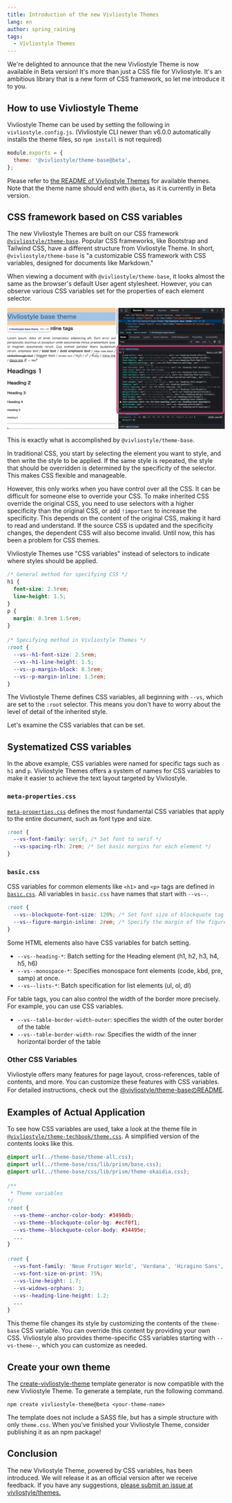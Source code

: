 ```yaml
---
title: Introduction of the new Vivliostyle Themes
lang: en
author: spring_raining
tags:
  - Vivliostyle Themes
---
```


We're delighted to announce that the new Vivliostyle Theme is now available in Beta version! It's more than just a CSS file for Vivliostyle. It's an ambitious library that is a new form of CSS framework, so let me introduce it to you.

## How to use Vivliostyle Theme

Vivliostyle Theme can be used by setting the following in `vivliostyle.config.js`. (Vivliostyle CLI newer than v6.0.0 automatically installs the theme files, so `npm install` is not required)

```js
module.exports = {
  theme: '@vivliostyle/theme-base@beta',
};
```

Please refer to [the README of Vivliostyle Themes](https://github.com/vivliostyle/themes) for available themes. Note that the theme name should end with `@beta`, as it is currently in Beta version.

## CSS framework based on CSS variables

The new Vivliostyle Themes are built on our CSS framework [`@vivliostyle/theme-base`](https://github.com/vivliostyle/themes/tree/main/packages/%40vivliostyle/theme-base). Popular CSS frameworks, like Bootstrap and Tailwind CSS, have a different structure from Vivliostyle Theme. In short, `@vivliostyle/theme-base` is "a customizable CSS framework with CSS variables, designed for documents like Markdown."

When viewing a document with `@vivliostyle/theme-base`, it looks almost the same as the browser's default User agent stylesheet. However, you can observe various CSS variables set for the properties of each element selector.

[![Screenshot of web page with theme-base applied](/assets/posts/2023-04-xx-new-themes/fig-1.webp)](/assets/posts/2023-04-xx-new-themes/fig-1.webp)

This is exactly what is accomplished by `@vivliostyle/theme-base`.

In traditional CSS, you start by selecting the element you want to style, and then write the style to be applied. If the same style is repeated, the style that should be overridden is determined by the specificity of the selector. This makes CSS flexible and manageable. 

However, this only works when you have control over all the CSS. It can be difficult for someone else to override your CSS. To make inherited CSS override the original CSS, you need to use selectors with a higher specificity than the original CSS, or add `!important` to increase the specificity. This depends on the content of the original CSS, making it hard to read and understand. If the source CSS is updated and the specificity changes, the dependent CSS will also become invalid. Until now, this has been a problem for CSS themes.

Vivliostyle Themes use "CSS variables" instead of selectors to indicate where styles should be applied.

```css
/* General method for specifying CSS */
h1 {
  font-size: 2.5rem;
  line-height: 1.5;
}
p {
  margin: 0.5rem 1.5rem;
}

/* Specifying method in Vivliostyle Themes */
:root {
  --vs--h1-font-size: 2.5rem;
  --vs--h1-line-height: 1.5;
  --vs--p-margin-block: 0.5rem;
  --vs--p-margin-inline: 1.5rem;
}
```

The Vivliostyle Theme defines CSS variables, all beginning with `--vs`, which are set to the `:root` selector. This means you don't have to worry about the level of detail of the inherited style.

Let's examine the CSS variables that can be set.

## Systematized CSS variables

In the above example, CSS variables were named for specific tags such as `h1` and `p`. Vivliostyle Themes offers a system of names for CSS variables to make it easier to achieve the text layout targeted by Vivliostyle.

### `meta-properties.css`

[`meta-properties.css`](https://github.com/vivliostyle/themes/blob/6b516234280c1eb8e5fbce1a63ba9688cc02e72f/packages/%40vivliostyle/theme-base/css/common/meta-properties.css) defines the most fundamental CSS variables that apply to the entire document, such as font type and size.

```css
:root {
  --vs-font-family: serif; /* Set font to serif */
  --vs-spacing-rlh: 2rem; /* Set basic margins for each element */
}
```

### `basic.css`

CSS variables for common elements like `<h1>` and `<p>` tags are defined in [`basic.css`](https://github.com/vivliostyle/themes/blob/6b516234280c1eb8e5fbce1a63ba9688cc02e72f/packages/%40vivliostyle/theme-base/css/common/basic.css). All variables in `basic.css` have names that start with `--vs--`.

```css
:root {
  --vs--blockquote-font-size: 120%; /* Set font size of blockquote tag to 120%. */
  --vs--figure-margin-inline: 2rem; /* Specify the margin of the figure tag in the inline direction */ 
}
```

Some HTML elements also have CSS variables for batch setting.

* `--vs--heading-*`: Batch setting for the Heading element (h1, h2, h3, h4, h5, h6)
* `--vs--monospace-*`: Specifies monospace font elements (code, kbd, pre, samp) at once.
* `--vs--lists-*`: Batch specification for list elements (ul, ol, dl)

For table tags, you can also control the width of the border more precisely. For example, you can use CSS variables.

* `--vs--table-border-width-outer`: specifies the width of the outer border of the table
* `--vs--table-border-width-row`: Specifies the width of the inner horizontal border of the table

### Other CSS Variables

Vivliostyle offers many features for page layout, cross-references, table of contents, and more. You can customize these features with CSS variables. For detailed instructions, check out the [@vivliostyle/theme-baseのREADME](https://github.com/vivliostyle/themes/tree/main/packages/%40vivliostyle/theme-base).

## Examples of Actual Application

To see how CSS variables are used, take a look at the theme file in [`@vivliostyle/theme-techbook/theme.css`](https://github.com/vivliostyle/themes/blob/main/packages/%40vivliostyle/theme-techbook/theme.css). A simplified version of the contents looks like this.


```css
@import url(../theme-base/theme-all.css);
@import url(../theme-base/css/lib/prism/base.css);
@import url(../theme-base/css/lib/prism/theme-okaidia.css);

/**
 * Theme variables
*/
:root {
  --vs-theme--anchor-color-body: #3498db;
  --vs-theme--blockquote-color-bg: #ecf0f1;
  --vs-theme--blockquote-color-body: #34495e;
  ...
}

:root {
  --vs-font-family: 'Neue Frutiger World', 'Verdana', 'Hiragino Sans', sans-serif;
  --vs-font-size-on-print: 75%;
  --vs-line-height: 1.7;
  --vs-widows-orphans: 3;
  --vs--heading-line-height: 1.2;
  ...
}
```

This theme file changes its style by customizing the contents of the `theme-base` CSS variable. You can override this content by providing your own CSS. Vivliostyle also provides theme-specific CSS variables starting with `--vs-theme--`, which you can customize as needed.

## Create your own theme

The [create-vivliostyle-theme](https://github.com/vivliostyle/themes/tree/main/packages/create-vivliostyle-theme) template generator is now compatible with the new Vivliostyle Theme. To generate a template, run the following command.

```
npm create vivliostyle-theme@beta <your-theme-name>
```

The template does not include a SASS file, but has a simple structure with only `theme.css`. When you've finished your Vivliostyle Theme, consider publishing it as an npm package!

## Conclusion

The new Vivliostyle Theme, powered by CSS variables, has been introduced. We will release it as an official version after we receive feedback. If you have any suggestions, [please submit an issue at vivliostyle/themes.](https://github.com/vivliostyle/themes/issues/new)
